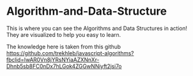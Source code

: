 # Algorithm-and-Data-Structure

This is where you can see the Algorithms and Data Structures in action! They are visualized to help you easy to learn.

The knowledge here is taken from this github https://github.com/trekhleb/javascript-algorithms?fbclid=IwAR0Vn8jYRsNYiaAZXNnXr-Dhnb5sb8FC0nDx7hLGok4ZGGwNNiyft2jsi7o
